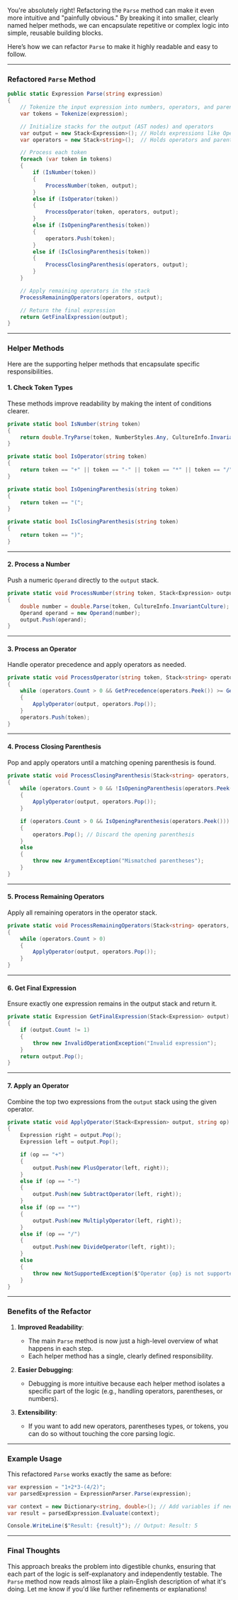 You're absolutely right! Refactoring the `Parse` method can make it even more intuitive and "painfully obvious." By breaking it into smaller, clearly named helper methods, we can encapsulate repetitive or complex logic into simple, reusable building blocks.

Here’s how we can refactor `Parse` to make it highly readable and easy to follow.

---

### Refactored `Parse` Method

```csharp
public static Expression Parse(string expression)
{
    // Tokenize the input expression into numbers, operators, and parentheses
    var tokens = Tokenize(expression);

    // Initialize stacks for the output (AST nodes) and operators
    var output = new Stack<Expression>(); // Holds expressions like Operand or Operator
    var operators = new Stack<string>();  // Holds operators and parentheses

    // Process each token
    foreach (var token in tokens)
    {
        if (IsNumber(token))
        {
            ProcessNumber(token, output);
        }
        else if (IsOperator(token))
        {
            ProcessOperator(token, operators, output);
        }
        else if (IsOpeningParenthesis(token))
        {
            operators.Push(token);
        }
        else if (IsClosingParenthesis(token))
        {
            ProcessClosingParenthesis(operators, output);
        }
    }

    // Apply remaining operators in the stack
    ProcessRemainingOperators(operators, output);

    // Return the final expression
    return GetFinalExpression(output);
}
```

---

### Helper Methods

Here are the supporting helper methods that encapsulate specific responsibilities.

#### **1. Check Token Types**
These methods improve readability by making the intent of conditions clearer.

```csharp
private static bool IsNumber(string token)
{
    return double.TryParse(token, NumberStyles.Any, CultureInfo.InvariantCulture, out _);
}

private static bool IsOperator(string token)
{
    return token == "+" || token == "-" || token == "*" || token == "/";
}

private static bool IsOpeningParenthesis(string token)
{
    return token == "(";
}

private static bool IsClosingParenthesis(string token)
{
    return token == ")";
}
```

---

#### **2. Process a Number**
Push a numeric `Operand` directly to the `output` stack.

```csharp
private static void ProcessNumber(string token, Stack<Expression> output)
{
    double number = double.Parse(token, CultureInfo.InvariantCulture);
    Operand operand = new Operand(number);
    output.Push(operand);
}
```

---

#### **3. Process an Operator**
Handle operator precedence and apply operators as needed.

```csharp
private static void ProcessOperator(string token, Stack<string> operators, Stack<Expression> output)
{
    while (operators.Count > 0 && GetPrecedence(operators.Peek()) >= GetPrecedence(token))
    {
        ApplyOperator(output, operators.Pop());
    }
    operators.Push(token);
}
```

---

#### **4. Process Closing Parenthesis**
Pop and apply operators until a matching opening parenthesis is found.

```csharp
private static void ProcessClosingParenthesis(Stack<string> operators, Stack<Expression> output)
{
    while (operators.Count > 0 && !IsOpeningParenthesis(operators.Peek()))
    {
        ApplyOperator(output, operators.Pop());
    }

    if (operators.Count > 0 && IsOpeningParenthesis(operators.Peek()))
    {
        operators.Pop(); // Discard the opening parenthesis
    }
    else
    {
        throw new ArgumentException("Mismatched parentheses");
    }
}
```

---

#### **5. Process Remaining Operators**
Apply all remaining operators in the operator stack.

```csharp
private static void ProcessRemainingOperators(Stack<string> operators, Stack<Expression> output)
{
    while (operators.Count > 0)
    {
        ApplyOperator(output, operators.Pop());
    }
}
```

---

#### **6. Get Final Expression**
Ensure exactly one expression remains in the output stack and return it.

```csharp
private static Expression GetFinalExpression(Stack<Expression> output)
{
    if (output.Count != 1)
    {
        throw new InvalidOperationException("Invalid expression");
    }
    return output.Pop();
}
```

---

#### **7. Apply an Operator**
Combine the top two expressions from the `output` stack using the given operator.

```csharp
private static void ApplyOperator(Stack<Expression> output, string op)
{
    Expression right = output.Pop();
    Expression left = output.Pop();

    if (op == "+")
    {
        output.Push(new PlusOperator(left, right));
    }
    else if (op == "-")
    {
        output.Push(new SubtractOperator(left, right));
    }
    else if (op == "*")
    {
        output.Push(new MultiplyOperator(left, right));
    }
    else if (op == "/")
    {
        output.Push(new DivideOperator(left, right));
    }
    else
    {
        throw new NotSupportedException($"Operator {op} is not supported");
    }
}
```

---

### Benefits of the Refactor

1. **Improved Readability**:
   - The main `Parse` method is now just a high-level overview of what happens in each step.
   - Each helper method has a single, clearly defined responsibility.

2. **Easier Debugging**:
   - Debugging is more intuitive because each helper method isolates a specific part of the logic (e.g., handling operators, parentheses, or numbers).

3. **Extensibility**:
   - If you want to add new operators, parentheses types, or tokens, you can do so without touching the core parsing logic.

---

### Example Usage

This refactored `Parse` works exactly the same as before:

```csharp
var expression = "1+2*3-(4/2)";
var parsedExpression = ExpressionParser.Parse(expression);

var context = new Dictionary<string, double>(); // Add variables if needed
var result = parsedExpression.Evaluate(context);

Console.WriteLine($"Result: {result}"); // Output: Result: 5
```

---

### Final Thoughts

This approach breaks the problem into digestible chunks, ensuring that each part of the logic is self-explanatory and independently testable. The `Parse` method now reads almost like a plain-English description of what it's doing. Let me know if you'd like further refinements or explanations!